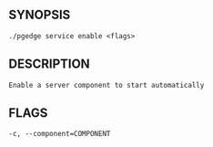
## SYNOPSIS
    ./pgedge service enable <flags>

## DESCRIPTION
    Enable a server component to start automatically

## FLAGS
    -c, --component=COMPONENT
    
    
